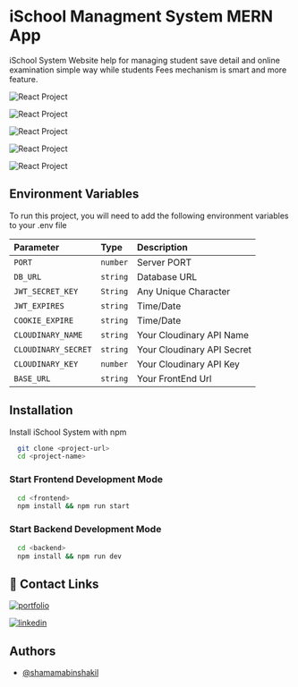


# iSchool Managment System MERN App

iSchool System Website help for managing student save detail and online examination simple way while students Fees mechanism is smart and more feature.


![React Project](https://res.cloudinary.com/dyerpgzcx/image/upload/v1693688591/shamamacv/skuvv9lroxxgx9cnltjm.png)

![React Project](https://res.cloudinary.com/dyerpgzcx/image/upload/v1693688591/shamamacv/rd94rkycngfvj21dnmyy.png)

![React Project](https://res.cloudinary.com/dyerpgzcx/image/upload/v1693688591/shamamacv/nsbo9pglm0pznjzb35ug.png)

![React Project](https://res.cloudinary.com/dyerpgzcx/image/upload/v1693688590/shamamacv/ijogqtn9ej8uehfwbkqj.png)

![React Project](https://res.cloudinary.com/dyerpgzcx/image/upload/v1693688591/shamamacv/hvaoe9mbhp2y6kytp2om.png)


## Environment Variables

To run this project, you will need to add the following environment variables to your .env file

| Parameter | Type     | Description                |
| :-------- | :------- | :------------------------- |
| `PORT` | `number` | Server PORT |
| `DB_URL` | `string` | Database URL |
| `JWT_SECRET_KEY` | `String` | Any Unique Character |
| `JWT_EXPIRES` | `string` | Time/Date |
| `COOKIE_EXPIRE` | `string` | Time/Date |
| `CLOUDINARY_NAME` | `string` | Your Cloudinary API Name |
| `CLOUDINARY_SECRET` | `string` | Your Cloudinary API Secret |
| `CLOUDINARY_KEY` | `number` | Your Cloudinary API Key |
| `BASE_URL` | `string` | Your FrontEnd Url |



## Installation

Install iSchool System with npm

```bash
  git clone <project-url>
  cd <project-name>
```

### Start Frontend Development Mode

```bash
  cd <frontend>
  npm install && npm run start
```

### Start Backend Development Mode

```bash
  cd <backend>
  npm install && npm run dev
```
    




## 🔗 Contact Links
[![portfolio](https://img.shields.io/badge/my_portfolio-000?style=for-the-badge&logo=ko-fi&logoColor=white)](https://shamamadev.netlify.app/)

[![linkedin](https://img.shields.io/badge/linkedin-0A66C2?style=for-the-badge&logo=linkedin&logoColor=white)](https://www.linkedin.com/in/shamama-bin-shakil-180649202/)



## Authors

- [@shamamabinshakil](http://github.com/Shamama-Bin-Shakil)

